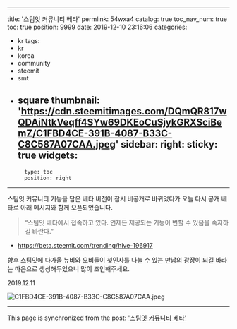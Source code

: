 
---
title: '스팀잇 커뮤니티 베타'
permlink: 54wxa4
catalog: true
toc_nav_num: true
toc: true
position: 9999
date: 2019-12-10 23:16:06
categories:
- kr
tags:
- kr
- korea
- community
- steemit
- smt
- square
thumbnail: 'https://cdn.steemitimages.com/DQmQR817wQDAiNtkVeqff4SYw69DKEoCuSjykGRXSciBemZ/C1FBD4CE-391B-4087-B33C-C8C587A07CAA.jpeg'
sidebar:
    right:
        sticky: true
widgets:
    -
        type: toc
        position: right
---


스팀잇 커뮤니티 기능을 담은 베타 버전이 잠시 비공개로 바뀌었다가 오늘 다시 공개 베타로 아래 메시지와 함께 오픈되었습니다. 

>“스팀잇 베타에서 접속하고 있다. 언제든 제공되는 기능이 변할 수 있음을 숙지하길 바란다.”

* https://beta.steemit.com/trending/hive-196917

향후 스팀잇에 다가올 뉴비와 오비들이 첫인사를 나눌 수 있는 만남의 광장이 되길 바라는 마음으로 생성해두었으니 많이 조인해주세요. 

2019.12.11

![C1FBD4CE-391B-4087-B33C-C8C587A07CAA.jpeg](https://cdn.steemitimages.com/DQmQR817wQDAiNtkVeqff4SYw69DKEoCuSjykGRXSciBemZ/C1FBD4CE-391B-4087-B33C-C8C587A07CAA.jpeg)

- - -

This page is synchronized from the post: ['스팀잇 커뮤니티 베타'](https://steemit.com/@jaydih/54wxa4)
